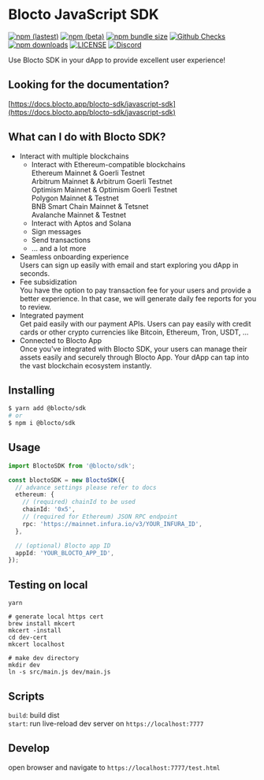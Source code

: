 # Blocto JavaScript SDK

[![npm (lastest)](https://img.shields.io/npm/v/@blocto/sdk/latest)](https://www.npmjs.com/package/@blocto/sdk)
[![npm (beta)](https://img.shields.io/npm/v/@blocto/sdk/beta)](https://www.npmjs.com/package/@blocto/sdk)
[![npm bundle size](https://img.shields.io/bundlephobia/minzip/@blocto/sdk)](https://www.npmjs.com/package/@blocto/sdk)
[![Github Checks](https://github.com/portto/blocto-sdk/actions/workflows/test.yml/badge.svg)](https://github.com/portto/blocto-sdk/actions/workflows/test.yml)
[![npm downloads](https://img.shields.io/npm/dw/@blocto/sdk)](https://www.npmjs.com/package/@blocto/sdk)
[![LICENSE](https://img.shields.io/github/license/portto/blocto-sdk)](https://github.com/portto/blocto-sdk/blob/main/LICENSE)
[![Discord](https://img.shields.io/discord/720454370650619984.svg?label=&logo=discord&logoColor=ffffff&color=7389D8&labelColor=6A7EC2)](https://discord.com/invite/QRZTr6yHmY)

Use Blocto SDK in your dApp to provide excellent user experience!

## Looking for the documentation?

[https://docs.blocto.app/blocto-sdk/javascript-sdk](https://docs.blocto.app/blocto-sdk/javascript-sdk)

## What can I do with Blocto SDK?

- Interact with multiple blockchains
  - Interact with Ethereum-compatible blockchains  
    Ethereum Mainnet & Goerli Testnet  
    Arbitrum Mainnet & Arbitrum Goerli Testnet  
    Optimism Mainnet & Optimism Goerli Testnet  
    Polygon Mainnet & Testnet  
    BNB Smart Chain Mainnet & Tetsnet  
    Avalanche Mainnet & Testnet
  - Interact with Aptos and Solana
  - Sign messages
  - Send transactions
  - ... and a lot more
- Seamless onboarding experience  
  Users can sign up easily with email and start exploring you dApp in seconds.
- Fee subsidization  
  You have the option to pay transaction fee for your users and provide a better experience. In that case, we will generate daily fee reports for you to review.
- Integrated payment  
  Get paid easily with our payment APIs. Users can pay easily with credit cards or other crypto currencies like Bitcoin, Ethereum, Tron, USDT, ...
- Connected to Blocto App  
  Once you've integrated with Blocto SDK, your users can manage their assets easily and securely through Blocto App. Your dApp can tap into the vast blockchain ecosystem instantly.

## Installing

```bash
$ yarn add @blocto/sdk
# or
$ npm i @blocto/sdk
```

## Usage

```ts
import BloctoSDK from '@blocto/sdk';

const bloctoSDK = new BloctoSDK({
  // advance settings please refer to docs
  ethereum: {
    // (required) chainId to be used
    chainId: '0x5',
    // (required for Ethereum) JSON RPC endpoint
    rpc: 'https://mainnet.infura.io/v3/YOUR_INFURA_ID',
  },

  // (optional) Blocto app ID
  appId: 'YOUR_BLOCTO_APP_ID',
});
```

## Testing on local

```
yarn

# generate local https cert
brew install mkcert
mkcert -install
cd dev-cert
mkcert localhost

# make dev directory
mkdir dev
ln -s src/main.js dev/main.js
```

## Scripts

`build`: build dist  
`start`: run live-reload dev server on `https://localhost:7777`

## Develop

open browser and navigate to `https://localhost:7777/test.html`

